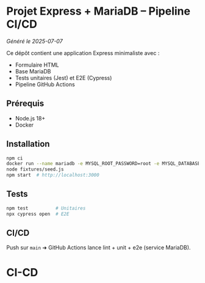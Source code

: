 # Projet Express + MariaDB – Pipeline CI/CD

_Généré le 2025-07-07_

Ce dépôt contient une application Express minimaliste avec :
- Formulaire HTML
- Base MariaDB
- Tests unitaires (Jest) et E2E (Cypress)
- Pipeline GitHub Actions

## Prérequis
- Node.js 18+
- Docker

## Installation
```bash
npm ci
docker run --name mariadb -e MYSQL_ROOT_PASSWORD=root -e MYSQL_DATABASE=testdb -p 3306:3306 -d mariadb
node fixtures/seed.js
npm start  # http://localhost:3000
```

## Tests
```bash
npm test          # Unitaires
npx cypress open  # E2E
```

## CI/CD
Push sur `main` ➜ GitHub Actions lance lint + unit + e2e (service MariaDB).
# CI-CD
